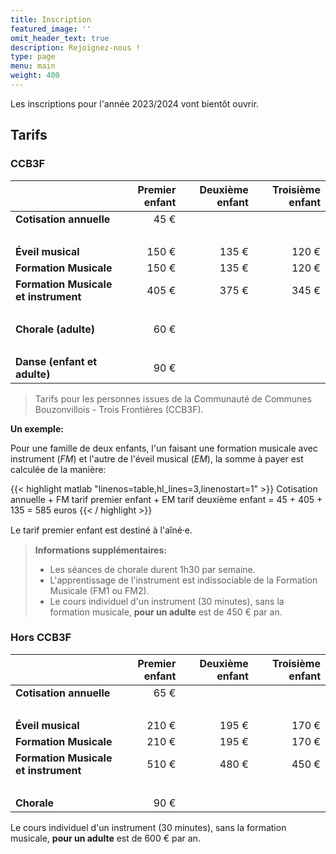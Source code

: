 ```yaml
---
title: Inscription
featured_image: ''
omit_header_text: true
description: Rejoignez-nous !
type: page
menu: main
weight: 400
---
```


<!-- Téléchargez le [formulaire PDF](/files/EMAVS-inscription-2022-2023.pdf) ainsi que le
[règlement](/files/EMAVS-reglement-interieur.pdf).

Il est possible de directement éditer le PDF avec votre ordinateur et de nous envoyer
le dossier d'inscription complété par email à l'adresse: info@emavs.fr -->

Les inscriptions pour l'année 2023/2024 vont bientôt ouvrir.

<!-- Le secrétariat vous contactera dans les meilleurs délais. Que ce soit pour une
inscription ou toute autre question. -->

<!-- Vous pouvez également l'imprimer et le déposer à la mairie de Sierck-Les-Bains.
Voir la page de [contact](/contact).   -->



## Tarifs

### CCB3F

|                                       | Premier enfant |  Deuxième enfant |  Troisième enfant |
| :------------------------------------ | -------------: | ---------------: |-----------------: |
| **Cotisation annuelle**               |      45&nbsp;€ |                  |                   |
| &nbsp;                                |                |                  |                   |
| **Éveil musical**                     |     150&nbsp;€ |       135&nbsp;€ |        120&nbsp;€ |
| **Formation Musicale**                |     150&nbsp;€ |       135&nbsp;€ |        120&nbsp;€ |
| **Formation Musicale et instrument**  |     405&nbsp;€ |       375&nbsp;€ |        345&nbsp;€ |
| &nbsp;                                |                |                  |                   |
| **Chorale (adulte)**                  |      60&nbsp;€ |                  |                   |
| &nbsp;                                |                |                  |                   |
| **Danse (enfant et adulte)**          |      90&nbsp;€ |                  |                   |

> Tarifs pour les personnes issues de la Communauté de Communes Bouzonvillois - Trois Frontières (CCB3F).

**Un exemple:**

Pour une famille de deux enfants, l'un faisant une formation musicale avec
instrument (*FM*) et l'autre de l'éveil musical (*EM*), la somme à payer
est calculée de la manière:

{{< highlight matlab "linenos=table,hl_lines=3,linenostart=1" >}}
Cotisation annuelle + FM tarif premier enfant + EM tarif deuxième enfant
= 45 + 405 + 135
= 585 euros
{{< / highlight >}}

Le tarif premier enfant est destiné à l'aîné⸱e.


> **Informations supplémentaires:**
> 
> - Les séances de chorale durent 1h30 par semaine.
> - L'apprentissage de l'instrument est indissociable de la Formation Musicale (FM1 ou FM2).
> - Le cours individuel d'un instrument (30 minutes), sans la formation musicale,
> **pour un adulte** est de 450&nbsp;€ par an.



### Hors CCB3F

|                                       | Premier enfant |  Deuxième enfant |  Troisième enfant |
| :------------------------------------ | -------------: | ---------------: |-----------------: |
| **Cotisation annuelle**               |      65&nbsp;€ |                  |                   |
| &nbsp;                                |                |                  |                   |
| **Éveil musical**                     |     210&nbsp;€ |       195&nbsp;€ |        170&nbsp;€ |
| **Formation Musicale**                |     210&nbsp;€ |       195&nbsp;€ |        170&nbsp;€ |
| **Formation Musicale et instrument**  |     510&nbsp;€ |       480&nbsp;€ |        450&nbsp;€ |
| &nbsp;                                |                |                  |                   |
| **Chorale**                           |      90&nbsp;€ |                  |                   |

Le cours individuel d'un instrument (30 minutes), sans la formation musicale,
**pour un adulte** est de 600&nbsp;€ par an.
